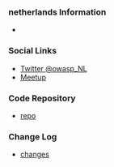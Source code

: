 ### netherlands Information
* 

### Social Links
* [Twitter @owasp_NL](https://twitter.com/owasp_NL)
* [Meetup](https://www.meetup.com/OWASP-Chapter-Netherlands-Meetup/)

### Code Repository
* [repo](#)

### Change Log
* [changes](#)


